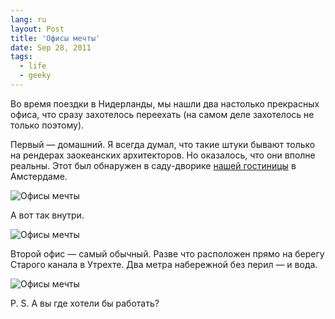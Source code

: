 ```yaml
---
lang: ru
layout: Post
title: 'Офисы мечты'
date: Sep 28, 2011
tags:
  - life
  - geeky
---
```


Во время поездки в Нидерланды, мы нашли два настолько прекрасных офиса, что сразу захотелось переехать (на самом деле захотелось не только поэтому).

Первый — домашний. Я всегда думал, что такие штуки бывают только на рендерах заокеанских архитекторов. Но оказалось, что они вполне реальны. Этот был обнаружен в саду-дворике [нашей гостиницы](http://www.bbcoloursindepijp.nl/ 'Bed & Breakfast Colours in de Pijp') в Амстердаме.

<!--more-->

![Офисы мечты](/images/blog/2011-08-26-5D-4657-Artem-Sapegin.jpg)

А вот так внутри.

![Офисы мечты](/images/blog/2011-08-26-5D-4786-Artem-Sapegin.jpg)

Второй офис — самый обычный. Разве что расположен прямо на берегу Старого канала в Утрехте. Два метра набережной без перил — и вода.

![Офисы мечты](/images/blog/2011-08-31_5D_5336_Artem_Sapegin.jpg)

P. S. А вы где хотели бы работать?
